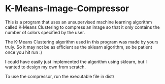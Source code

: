 # K-Means-Image-Compressor

This is a program that uses an unsupervised machine learning algorithm called K-Means Clustering to compress an image so that it only contains the number of colors specified by the user.

The K-Means Clustering algorithm used in this program was made by yours truly. So it may not be as efficient as the sklearn algorithm, so be patient once you hit run :)

I could have easily just implemented the algorithm using sklearn, but I wanted to design my own from scratch.

To use the compressor, run the executable file in dist/
